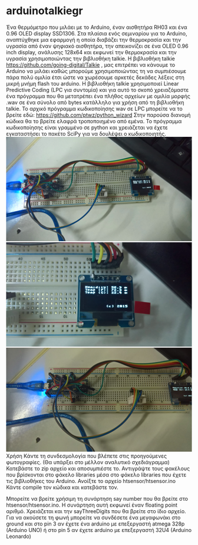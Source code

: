 # arduinotalkiegr
Ένα θερμόμετρο που μιλάει με το Arduino, έναν αισθητήρα RH03 και ένα 0.96 OLED display SSD1306.
Στα πλαίσια ενός σεμιναρίου για το Arduino, αναπτύχθηκε μια εφαρμογή η οποία διαβάζει την θερμοκρασία και την υγρασία από έναν ψηφιακό αισθητήρα, την απεικονίζει σε ένα OLED 0.96 inch display, ανάλυσης 128x64 και εκφωνεί την θερμοκρασία και την υγρασία χρησιμοποιώντας την βιβλιοθήκη talkie.
Η βιβλιοθήκη talkie https://github.com/going-digital/Talkie , μας επιτρέπει να κάνουμε το Arduino να μιλάει καθώς μπορούμε χρησιμοποιώντας τη να συμπιέσουμε πάρα πολύ ομιλία έτσι ώστε να χωρέσουμε αρκετές δεκάδες λέξεις στη μικρή μνήμη flash του arduino.
Η βιβλιοθήκη talkie χρησιμοποιεί Linear Predictive Coding (LPC για συντομία) και για αυτό το σκοπό χρειαζόμαστε ένα πρόγραμμα που θα μετατρέπει ένα πλήθος αρχείων με ομιλία μορφής .wav σε ένα σύνολο από bytes κατάλληλο για χρήση από τη βιβλιοθήκη talkie.
Το αρχικό πρόγραμμα κωδικοποίησης wav σε LPC μπορείτε να το βρείτε εδώ: https://github.com/ptwz/python_wizard
Στην παρούσα διανομή κώδικα θα το βρείτε ελαφρά τροποποιημένο από εμένα. Το πρόγραμμα κωδικοποίησης είναι γραμμένο σε python και χρειάζεται να έχετε εγκαταστήσει το πακέτο SciPy για να δουλέψει ο κωδικοποιητής.
![image 1](img1.jpg)
![image 2](img2.jpg)
![image 3](img3.jpg)
Χρήση
Κάντε τη συνδεσμολογία που βλέπετε στις προηγούμενες φωτογραφίες. (Θα υπάρξει στο μέλλον αναλυτικό σχεδιάγραμμα)
Κατεβάστε το zip αρχείο και αποσυμπιέστε το. Αντιγράψτε τους φακέλους που βρίσκονται στο φάκελο libraries μέσα στο φάκελο libraries που έχετε τις βιβλιοθήκες του Arduino.
Ανοίξτε το αρχείο htsensor/htsensor.ino
Κάντε compile τον κώδικα και κατεβάστε τον.

Μπορείτε να βρείτε χρήσιμη τη συνάρτηση say number που θα βρείτε στο htsensor/htsensor.ino. Η συνάρτηση αυτή εκφωνεί έναν floating point αριθμό. Χρειάζεται και την sayThreeDigits που θα βρείτε στο ίδιο αρχείο.
Για να ακούσετε τη φωνή μπορείτε να συνδέσετε ένα μεγαφωνάκι στο ground και στο pin 3 αν έχετε ένα arduino με επεξεργαστή atmega 328p (Arduino UNO) ή στο pin 5 αν έχετε arduino με επεξεργαστή 32U4 (Arduino Leonardo)